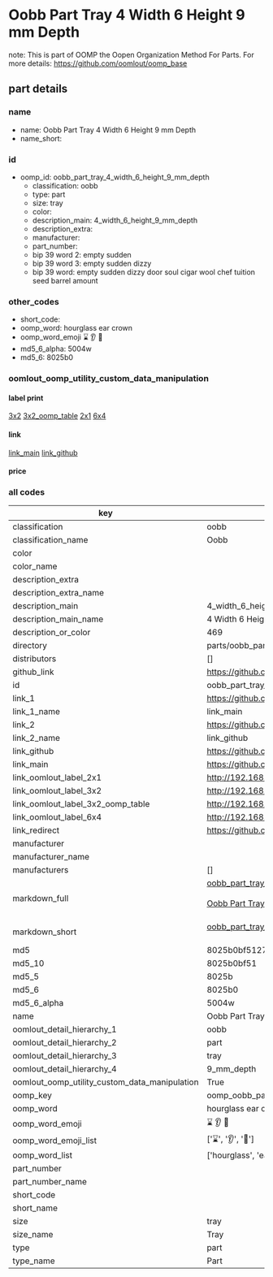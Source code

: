 # Oobb Part Tray 4 Width 6 Height 9 mm Depth  

note: This is part of OOMP the Oopen Organization Method For Parts. For more details: https://github.com/oomlout/oomp_base

##  part details
  







### name
* name: Oobb Part Tray 4 Width 6 Height 9 mm Depth
* name_short: 
### id
* oomp_id: oobb_part_tray_4_width_6_height_9_mm_depth
  * classification: oobb
  * type: part
  * size: tray
  * color: 
  * description_main: 4_width_6_height_9_mm_depth
  * description_extra: 
  * manufacturer: 
  * part_number: 
  * bip 39 word 2: empty sudden
  * bip 39 word 3: empty sudden dizzy
  * bip 39 word: empty sudden dizzy door soul cigar wool chef tuition seed barrel amount

### other_codes
* short_code: 
* oomp_word: hourglass ear crown
* oomp_word_emoji :hourglass: :ear: :crown:
* md5_6_alpha: 5004w
* md5_6: 8025b0






### oomlout_oomp_utility_custom_data_manipulation
#### label print
[3x2](http://192.168.1.245:1112/?label=oomp%205004w)
[3x2_oomp_table](http://192.168.1.108:1112/?label=oomp%205004w)
[2x1](http://192.168.1.242:1112/?label=oomp%205004w)
[6x4](http://192.168.1.55:1112/?label=oomp%205004w)    

#### link

[link_main](https://github.com/oomlout/oomlout_oomp_version_1_messy/tree/main/parts/oobb_part_tray_4_width_6_height_9_mm_depth) [link_github](https://github.com/oomlout/oomlout_oomp_version_1_messy/tree/main/parts/oobb_part_tray_4_width_6_height_9_mm_depth)                             

#### price







### all codes 
| key | value |  
| --- | --- |  
| classification | oobb |  
| classification_name | Oobb |  
| color |  |  
| color_name |  |  
| description_extra |  |  
| description_extra_name |  |  
| description_main | 4_width_6_height_9_mm_depth |  
| description_main_name | 4 Width 6 Height 9 mm Depth |  
| description_or_color | 469 |  
| directory | parts/oobb_part_tray_4_width_6_height_9_mm_depth |  
| distributors | [] |  
| github_link | https://github.com/oomlout/oomlout_oomp_part_src/tree/main/parts/oobb_part_tray_4_width_6_height_9_mm_depth |  
| id | oobb_part_tray_4_width_6_height_9_mm_depth |  
| link_1 | https://github.com/oomlout/oomlout_oomp_version_1_messy/tree/main/parts/oobb_part_tray_4_width_6_height_9_mm_depth |  
| link_1_name | link_main |  
| link_2 | https://github.com/oomlout/oomlout_oomp_version_1_messy/tree/main/parts/oobb_part_tray_4_width_6_height_9_mm_depth |  
| link_2_name | link_github |  
| link_github | https://github.com/oomlout/oomlout_oomp_version_1_messy/tree/main/parts/oobb_part_tray_4_width_6_height_9_mm_depth |  
| link_main | https://github.com/oomlout/oomlout_oomp_version_1_messy/tree/main/parts/oobb_part_tray_4_width_6_height_9_mm_depth |  
| link_oomlout_label_2x1 | http://192.168.1.242:1112/?label=oomp%205004w |  
| link_oomlout_label_3x2 | http://192.168.1.245:1112/?label=oomp%205004w |  
| link_oomlout_label_3x2_oomp_table | http://192.168.1.108:1112/?label=oomp%205004w |  
| link_oomlout_label_6x4 | http://192.168.1.55:1112/?label=oomp%205004w |  
| link_redirect | https://github.com/oomlout/oomlout_oomp_version_1_messy/tree/main/parts/oobb_part_tray_4_width_6_height_9_mm_depth |  
| manufacturer |  |  
| manufacturer_name |  |  
| manufacturers | [] |  
| markdown_full | [oobb_part_tray_4_width_6_height_9_mm_depth](none)<br>[](none)<br>[Oobb Part Tray 4 Width 6 Height 9 Mm Depth](none)<br><br> |  
| markdown_short | [oobb_part_tray_4_width_6_height_9_mm_depth](none)<br><br> |  
| md5 | 8025b0bf51275fa8a3e7d41680762249 |  
| md5_10 | 8025b0bf51 |  
| md5_5 | 8025b |  
| md5_6 | 8025b0 |  
| md5_6_alpha | 5004w |  
| name | Oobb Part Tray 4 Width 6 Height 9 mm Depth |  
| oomlout_detail_hierarchy_1 | oobb |  
| oomlout_detail_hierarchy_2 | part |  
| oomlout_detail_hierarchy_3 | tray |  
| oomlout_detail_hierarchy_4 | 9_mm_depth |  
| oomlout_oomp_utility_custom_data_manipulation | True |  
| oomp_key | oomp_oobb_part_tray_4_width_6_height_9_mm_depth |  
| oomp_word | hourglass ear crown |  
| oomp_word_emoji | :hourglass: :ear: :crown: |  
| oomp_word_emoji_list | [':hourglass:', ':ear:', ':crown:'] |  
| oomp_word_list | ['hourglass', 'ear', 'crown'] |  
| part_number |  |  
| part_number_name |  |  
| short_code |  |  
| short_name |  |  
| size | tray |  
| size_name | Tray |  
| type | part |  
| type_name | Part |  
